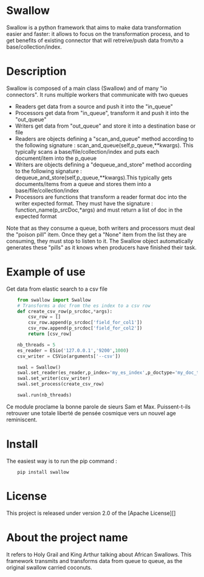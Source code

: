 Swallow
========

Swallow is a python framework that aims to make data transformation easier and faster: it allows to focus on the transformation process, and to get
benefits of existing connector that will retreive/push data from/to a base/collection/index.

# Description
Swallow is composed of a main class (Swallow) and of many "io connectors".
It runs multiple workers that communicate with two queues
* Readers get data from a source and push it into the "in_queue"
* Processors get data from "in_queue", transform it and push it into the "out_queue"
* Writers get data from "out_queue" and store it into a destination base or file
* Readers are objects defining a "scan_and_queue" method according to the following signature : scan_and_queue(self,p_queue,**kwargs). This typically scans a base/file/collection/index and puts each document/item into the p_queue
* Writers are objects defining a "dequeue_and_store" method according to the following signature : dequeue_and_store(self,p_queue,**kwargs).This typically gets documents/items from a queue and stores them into a base/file/collection/index
* Processors are functions that transform a reader format doc into the writer expected format. They must have the signature : function_name(p_srcDoc,*args) and must return a list of doc in the expected format

Note that as they consume a queue, both writers and processors must deal the "poison pill" item. Once they get a "None" item from
the list they are consuming, they must stop to listen to it.
The Swallow object automatically generates these "pills" as it knows when producers have finished their task.

# Example of use
Get data from elastic search to a csv file

```python
    from swallow import Swallow
    # Transforms a doc from the es index to a csv row
    def create_csv_row(p_srcdoc,*args):
        csv_row = []
        csv_row.append(p_srcdoc['field_for_col1'])
        csv_row.append(p_srcdoc['field_for_col2'])
        return [csv_row]

    nb_threads = 5
    es_reader = ESio('127.0.0.1','9200',1000)
    csv_writer = CSVio(arguments['--csv'])

    swal = Swallow()
    swal.set_reader(es_reader,p_index='my_es_index',p_doctype='my_doc_type',p_query={})
    swal.set_writer(csv_writer)
    swal.set_process(create_csv_row)

    swal.run(nb_threads)
```

Ce module proclame la bonne parole de sieurs Sam et Max. Puissent-t-ils
retrouver une totale liberté de pensée cosmique vers un nouvel age
reminiscent.

# Install

The easiest way is to run the pip command :

```
    pip install swallow
```

# License

This project is released under version 2.0 of the [Apache License][]

# About the project name

It refers to Holy Grail and King Arthur talking about African Swallows. This framework transmits and transforms data from queue to queue, as the original swallow carried coconuts.

